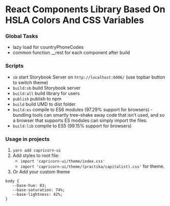 # React Components Library Based On HSLA Colors And CSS Variables

### Global Tasks

- lazy load for countryPhoneCodes
- common function __rest for each component after build
 
### Scripts

- `sb` start Storybook Server on `http://localhost:6006/` (use topbar button to switch theme)
- `build:sb` build Storybook server
- `build:all` build library for users
- `publish` publish to npm
- `build` build UMD to dist folder
- `build:es` compile to ES6 modules (97.29% support for browsers) - bundling tools can smartly tree–shake away code that isn’t used, and so a browser that supports ES modules can simply import the files.
- `build:lib` compile to ES5 (99.15% support for browsers)

### Usage in projects

1. `yarn add capricorn-ui`
2. Add styles to root file:
    - `import 'capricorn-ui/theme/index.css'`
    - `import 'capricorn-ui/theme/(practika/capitalist).css'` for theme.
3. Or Add your custom theme
```
body {
   --base-hue: 83;
   --base-saturation: 74%;
   --base-lightness: 42%;
}
```
